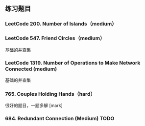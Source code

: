 
## 练习题目

### LeetCode 200. Number of Islands（medium）

### LeetCode 547. Friend Circles（medium）

基础的并查集

### LeetCode 1319. Number of Operations to Make Network Connected (medium)

基础的并查集

### 765. Couples Holding Hands（hard）

很好的题目，一题多解 [mark]

### 684. Redundant Connection (Medium) TODO
